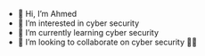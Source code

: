 - 👋 Hi, I’m Ahmed
- 👀 I’m interested in cyber security
- 🌱 I’m currently learning cyber security
- 💞️ I’m looking to collaborate on cyber security 🤣💕
<!---
glitch0010/glitch0010 is a ✨ special ✨ repository because its `README.md` (this file) appears on your GitHub profile.
You can click the Preview link to take a look at your changes.
--->
